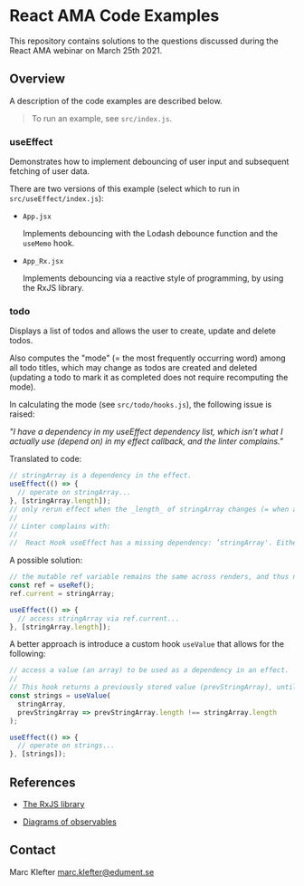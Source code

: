 # React AMA Code Examples

This repository contains solutions to the questions discussed during the React AMA webinar on March 25th 2021.

## Overview

A description of the code examples are described below.

> To run an example, see `src/index.js`.

### useEffect

Demonstrates how to implement debouncing of user input and subsequent fetching of user data.

There are two versions of this example (select which to run in `src/useEffect/index.js`):

* `App.jsx`

  Implements debouncing with the Lodash debounce function and the `useMemo` hook.

* `App_Rx.jsx`

  Implements debouncing via a reactive style of programming, by using the RxJS library.

### todo

Displays a list of todos and allows the user to create, update and delete todos.

Also computes the "mode" (= the most frequently occurring word) among all todo titles, which may change as todos are created and deleted (updating a todo to mark it as completed does not require recomputing the mode).

In calculating the mode (see `src/todo/hooks.js`), the following issue is raised:

_"I have a dependency in my useEffect dependency list, which isn’t what I actually use (depend on) in my effect callback, and the linter complains."_

Translated to code:

```javascript
// stringArray is a dependency in the effect.
useEffect(() => {  
  // operate on stringArray...
}, [stringArray.length]); 
// only rerun effect when the _length_ of stringArray changes (= when a todo is created or deleted). 
// 
// Linter complains with:
// 
//  React Hook useEffect has a missing dependency: ’stringArray'. Either include it or remove the dependency array react-hooks/exhaustive-deps
```

A possible solution:

```javascript
// the mutable ref variable remains the same across renders, and thus needn't be in the dependency list.
const ref = useRef();
ref.current = stringArray;

useEffect(() => {
  // access stringArray via ref.current...
}, [stringArray.length]);
```

A better approach is introduce a custom hook `useValue` that allows for the following:

```javascript
// access a value (an array) to be used as a dependency in an effect.  
// 
// This hook returns a previously stored value (prevStringArray), until a certain condition is met, in which case the value is updated with a new value (stringArray).
const strings = useValue(
  stringArray, 
  prevStringArray => prevStringArray.length !== stringArray.length
);

useEffect(() => {
  // operate on strings...
}, [strings]);
```

## References

* [The RxJS library](https://rxjs.dev/guide/overview)

* [Diagrams of observables](https://rxmarbles.com)

## Contact

Marc Klefter
marc.klefter@edument.se